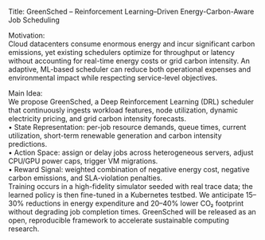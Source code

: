 Title: GreenSched – Reinforcement Learning–Driven Energy-Carbon-Aware Job Scheduling

Motivation:  
Cloud datacenters consume enormous energy and incur significant carbon emissions, yet existing schedulers optimize for throughput or latency without accounting for real-time energy costs or grid carbon intensity. An adaptive, ML-based scheduler can reduce both operational expenses and environmental impact while respecting service-level objectives.

Main Idea:  
We propose GreenSched, a Deep Reinforcement Learning (DRL) scheduler that continuously ingests workload features, node utilization, dynamic electricity pricing, and grid carbon intensity forecasts.  
• State Representation: per-job resource demands, queue times, current utilization, short-term renewable generation and carbon intensity predictions.  
• Action Space: assign or delay jobs across heterogeneous servers, adjust CPU/GPU power caps, trigger VM migrations.  
• Reward Signal: weighted combination of negative energy cost, negative carbon emissions, and SLA-violation penalties.  
Training occurs in a high-fidelity simulator seeded with real trace data; the learned policy is then fine-tuned in a Kubernetes testbed. We anticipate 15–30% reductions in energy expenditure and 20–40% lower CO₂ footprint without degrading job completion times. GreenSched will be released as an open, reproducible framework to accelerate sustainable computing research.